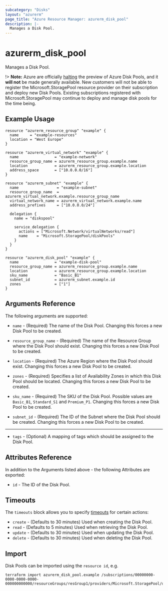 ```yaml
---
subcategory: "Disks"
layout: "azurerm"
page_title: "Azure Resource Manager: azurerm_disk_pool"
description: |-
  Manages a Disk Pool.
---
```


# azurerm_disk_pool

Manages a Disk Pool.

!> **Note:** Azure are officially [halting](https://learn.microsoft.com/en-us/azure/azure-vmware/attach-disk-pools-to-azure-vmware-solution-hosts?tabs=azure-cli) the preview of Azure Disk Pools, and it **will not** be made generally available. New customers will not be able to register the Microsoft.StoragePool resource provider on their subscription and deploy new Disk Pools. Existing subscriptions registered with Microsoft.StoragePool may continue to deploy and manage disk pools for the time being.

## Example Usage

```hcl
resource "azurerm_resource_group" "example" {
  name     = "example-resources"
  location = "West Europe"
}

resource "azurerm_virtual_network" "example" {
  name                = "example-network"
  resource_group_name = azurerm_resource_group.example.name
  location            = azurerm_resource_group.example.location
  address_space       = ["10.0.0.0/16"]
}

resource "azurerm_subnet" "example" {
  name                 = "example-subnet"
  resource_group_name  = azurerm_virtual_network.example.resource_group_name
  virtual_network_name = azurerm_virtual_network.example.name
  address_prefixes     = ["10.0.0.0/24"]

  delegation {
    name = "diskspool"

    service_delegation {
      actions = ["Microsoft.Network/virtualNetworks/read"]
      name    = "Microsoft.StoragePool/diskPools"
    }
  }
}

resource "azurerm_disk_pool" "example" {
  name                = "example-disk-pool"
  resource_group_name = azurerm_resource_group.example.name
  location            = azurerm_resource_group.example.location
  sku_name            = "Basic_B1"
  subnet_id           = azurerm_subnet.example.id
  zones               = ["1"]
}
```

## Arguments Reference

The following arguments are supported:

* `name` - (Required) The name of the Disk Pool. Changing this forces a new Disk Pool to be created.

* `resource_group_name` - (Required) The name of the Resource Group where the Disk Pool should exist. Changing this forces a new Disk Pool to be created.

* `location` - (Required) The Azure Region where the Disk Pool should exist. Changing this forces a new Disk Pool to be created.

* `zones` - (Required) Specifies a list of Availability Zones in which this Disk Pool should be located. Changing this forces a new Disk Pool to be created.

* `sku_name` - (Required) The SKU of the Disk Pool. Possible values are `Basic_B1`, `Standard_S1` and `Premium_P1`. Changing this forces a new Disk Pool to be created.

* `subnet_id` - (Required) The ID of the Subnet where the Disk Pool should be created. Changing this forces a new Disk Pool to be created.

---

* `tags` - (Optional) A mapping of tags which should be assigned to the Disk Pool.

## Attributes Reference

In addition to the Arguments listed above - the following Attributes are exported: 

* `id` - The ID of the Disk Pool.

## Timeouts

The `timeouts` block allows you to specify [timeouts](https://www.terraform.io/language/resources/syntax#operation-timeouts) for certain actions:

* `create` - (Defaults to 30 minutes) Used when creating the Disk Pool.
* `read` - (Defaults to 5 minutes) Used when retrieving the Disk Pool.
* `update` - (Defaults to 30 minutes) Used when updating the Disk Pool.
* `delete` - (Defaults to 30 minutes) Used when deleting the Disk Pool.

## Import

Disk Pools can be imported using the `resource id`, e.g.

```shell
terraform import azurerm_disk_pool.example /subscriptions/00000000-0000-0000-0000-000000000000/resourceGroups/resGroup1/providers/Microsoft.StoragePool/diskPools/diskPool1
```
